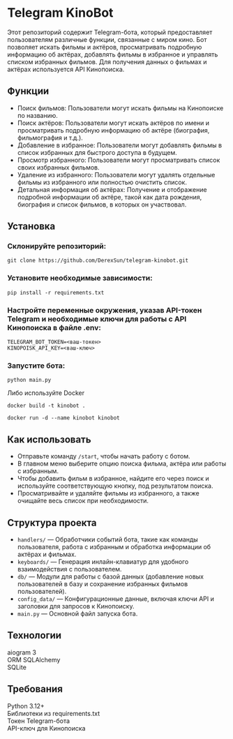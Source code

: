 # Telegram KinoBot
Этот репозиторий содержит Telegram-бота, который предоставляет пользователям различные функции, связанные с миром кино. Бот позволяет искать фильмы и актёров, просматривать подробную информацию об актёрах, добавлять фильмы в избранное и управлять списком избранных фильмов. Для получения данных о фильмах и актёрах используется API Кинопоиска.

## Функции
- Поиск фильмов: Пользователи могут искать фильмы на Кинопоиске по названию.
- Поиск актёров: Пользователи могут искать актёров по имени и просматривать подробную информацию об актёре (биография, фильмография и т.д.).
- Добавление в избранное: Пользователи могут добавлять фильмы в список избранных для быстрого доступа в будущем.
- Просмотр избранного: Пользователи могут просматривать список своих избранных фильмов.
- Удаление из избранного: Пользователи могут удалять отдельные фильмы из избранного или полностью очистить список.
- Детальная информация об актёрах: Получение и отображение подробной информации об актёре, такой как дата рождения, биография и список фильмов, в которых он участвовал.


## Установка
### Склонируйте репозиторий:
```commandline
git clone https://github.com/DerexSun/telegram-kinobot.git
```

### Установите необходимые зависимости:
```commandline
pip install -r requirements.txt
```

### Настройте переменные окружения, указав API-токен Telegram и необходимые ключи для работы с API Кинопоиска в файле .env:
```commandline
TELEGRAM_BOT_TOKEN=<ваш-токен>
KINOPOISK_API_KEY=<ваш-ключ>
```
### Запустите бота:
```commandline
python main.py
```
Либо используйте Docker
```commandline
docker build -t kinobot .
```
```commandline
docker run -d --name kinobot kinobot
```

## Как использовать
- Отправьте команду ```/start```, чтобы начать работу с ботом.
- В главном меню выберите опцию поиска фильма, актёра или работы с избранным.
- Чтобы добавить фильм в избранное, найдите его через поиск и используйте соответствующую кнопку, под результатом 
  поиска.
- Просматривайте и удаляйте фильмы из избранного, а также очищайте весь список при необходимости.

## Структура проекта
- ```handlers/``` — Обработчики событий бота, такие как команды пользователя, работа с избранным и обработка информации об актёрах и фильмах.
- ```keyboards/``` — Генерация инлайн-клавиатур для удобного взаимодействия с пользователем.
- ```db/``` — Модули для работы с базой данных (добавление новых пользователей в базу и сохранение избранных фильмов 
  пользователей).
- ```config_data/``` — Конфигурационные данные, включая ключи API и заголовки для запросов к Кинопоиску.
- ```main.py``` — Основной файл запуска бота.

## Технологии
aiogram 3\
ORM SQLAlchemy\
SQLite

## Требования
Python 3.12+\
Библиотеки из requirements.txt\
Токен Telegram-бота\
API-ключ для Кинопоиска
